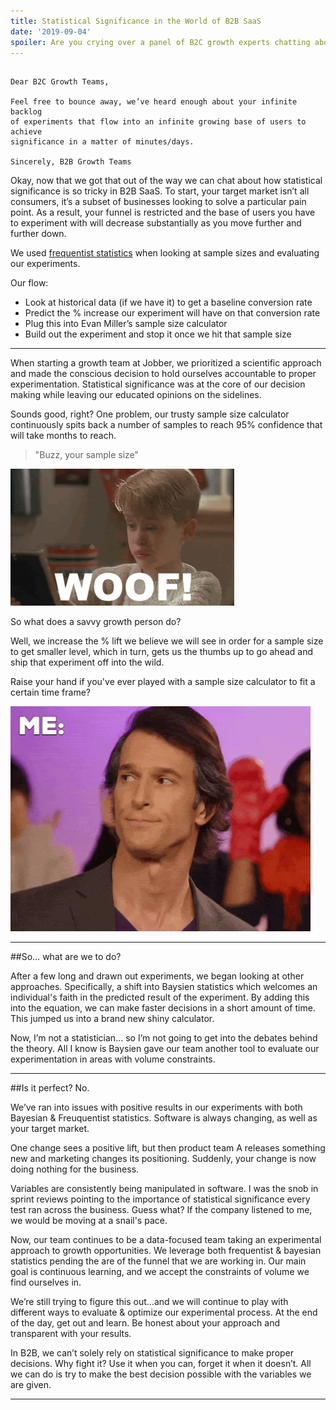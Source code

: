```yaml
---
title: Statistical Significance in the World of B2B SaaS
date: '2019-09-04'
spoiler: Are you crying over a panel of B2C growth experts chatting about their AB tests? Me too. 
---
```


```

Dear B2C Growth Teams, 

Feel free to bounce away, we’ve heard enough about your infinite backlog 
of experiments that flow into an infinite growing base of users to achieve
significance in a matter of minutes/days. 

Sincerely, B2B Growth Teams

```

Okay, now that we got that out of the way we can chat about how statistical significance is so tricky in B2B SaaS. To start, your target market isn’t all consumers, it’s a subset of businesses looking to solve a particular pain point. As a result, your funnel is restricted and the base of users you have to experiment with will decrease substantially as you move further and further down.


We used [frequentist statistics](https://www.statisticshowto.datasciencecentral.com/frequentist-statistics/) when looking at sample sizes and evaluating our experiments. 

Our flow: 
* Look at historical data (if we have it) to get a baseline conversion rate 
* Predict the % increase our experiment will have on that conversion rate
* Plug this into Evan Miller’s sample size calculator 
* Build out the experiment and stop it once we hit that sample size 

---

When starting a growth team at Jobber, we prioritized a scientific approach and made the conscious decision to hold ourselves accountable to proper experimentation. Statistical significance was at the core of our decision making while leaving our educated opinions on the sidelines. 

Sounds good, right? One problem, our trusty sample size calculator continuously spits back a number of samples to reach 95% confidence that will take months to reach. 

>"Buzz, your sample size" 

![Home Alone Woof](./woof.gif)

So what does a savvy growth person do? 

Well, we increase the % lift we believe we will see in order for a sample size to get smaller level, which in turn, gets us the thumbs up to go ahead and ship that experiment off into the wild. 

Raise your hand if you've ever played with a sample size calculator to fit a certain time frame? 

![Guilty Caption: "Me!"](./guilty2.gif)

---

##So… what are we to do? 

After a few long and drawn out experiments, we began looking at other approaches. Specifically, a shift into Baysien statistics which welcomes an individual's faith in the predicted result of the experiment. By adding this into the equation, we can make faster decisions in a short amount of time. This jumped us into a brand new shiny calculator.  

Now, I’m not a statistician… so I’m not going to get into the debates behind the theory. All I know is Baysien gave our team another tool to evaluate our experimentation in areas with volume constraints. 

--- 

##Is it perfect? No. 

We’ve ran into issues with positive results in our experiments with both Bayesian & Freuquentist statistics. Software is always changing, as well as your target market. 

One change sees a positive lift, but then product team A releases something new and marketing changes its positioning. Suddenly, your change is now doing nothing for the business. 

Variables are consistently being manipulated in software. I was the snob in sprint reviews pointing to the importance of statistical significance every test ran across the business. Guess what? If the company listened to me, we would be moving at a snail's pace. 

Now, our team continues to be a data-focused team taking an experimental approach to growth opportunities. We leverage both frequentist & bayesian statistics pending the are of the funnel that we are working in. Our main goal is continuous learning, and we accept the constraints of volume we find ourselves in.

We’re still trying to figure this out…and we will continue to play with different ways to evaluate & optimize our experimental process. At the end of the day, get out and learn. Be honest about your approach and transparent with your results. 

In B2B, we can’t solely rely on statistical significance to make proper decisions. Why fight it? Use it when you can, forget it when it doesn’t. All we can do is try to make the best decision possible with the variables we are given. 

---
